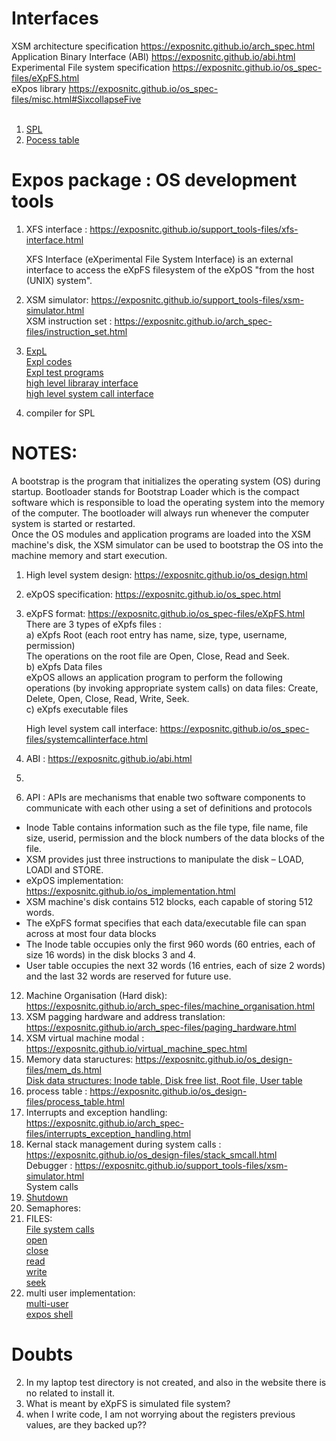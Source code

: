 # Interfaces <br/>
XSM architecture specification	https://exposnitc.github.io/arch_spec.html <br/>
Application Binary Interface (ABI)	https://exposnitc.github.io/abi.html <br/>
Experimental File system specification	https://exposnitc.github.io/os_spec-files/eXpFS.html <br/>
eXpos library	https://exposnitc.github.io/os_spec-files/misc.html#SixcollapseFive <br/>
 <br/>
 1) [SPL](https://exposnitc.github.io/support_tools-files/spl.html) <br/>
3) [Pocess table](https://exposnitc.github.io/os_design-files/process_table.html) <br/>
#  Expos package : OS development tools <br/>
 1) XFS interface : https://exposnitc.github.io/support_tools-files/xfs-interface.html <br/>

    XFS Interface (eXperimental File System Interface) is an external interface to access the eXpFS filesystem of the eXpOS "from the host (UNIX) system". <br/>
 2) XSM simulator: https://exposnitc.github.io/support_tools-files/xsm-simulator.html <br/>
    XSM instruction set : https://exposnitc.github.io/arch_spec-files/instruction_set.html <br/>
 3) [ExpL](https://exposnitc.github.io/support_tools-files/expl.html) <br/>
    [Expl codes](http://silcnitc.github.io/testprograms.html) <br/>
    [Expl test programs](https://exposnitc.github.io/test_prog.html) <br/>
    [high level libraray interface](https://exposnitc.github.io/os_spec-files/dynamicmemoryroutines.html) <br/>
    [high level system call interface](https://exposnitc.github.io/os_spec-files/systemcallinterface.html)<br/>
 4) compiler for SPL <br/>

# NOTES: <br/>
A bootstrap is the program that initializes the operating system (OS) during startup. Bootloader stands for Bootstrap Loader which is the compact software which is responsible to load the operating system into the memory of the computer. The bootloader will always run whenever the computer system is started or restarted. <br/>
Once the OS modules and application programs are loaded into the XSM machine's disk, the XSM simulator can be used to bootstrap the OS into the machine memory and start execution. <br/>
1) High level system design: https://exposnitc.github.io/os_design.html
2) eXpOS specification: https://exposnitc.github.io/os_spec.html
3) eXpFS format: https://exposnitc.github.io/os_spec-files/eXpFS.html <br/>
   There are 3 types of eXpfs files : <br/>
   a) eXpfs Root (each root entry has name, size, type, username, permission) <br/>
           The operations on the root file are Open, Close, Read and Seek. <br/>
   b) eXpfs Data files <br/>
   eXpOS allows an application program to perform the following operations (by invoking appropriate system calls) on data files: Create, Delete, Open, Close, Read, Write, Seek. <br/>
   c) eXpfs executable files <br/>

   High level system call interface: https://exposnitc.github.io/os_spec-files/systemcallinterface.html <br/>
6) ABI : https://exposnitc.github.io/abi.html <br/>
7) 
8) API : APIs are mechanisms that enable two software components to communicate with each other using a set of definitions and protocols <br/>
* Inode Table contains information such as the file type, file name, file size, userid, permission and the block numbers of the data blocks of the file. <br/>
* XSM provides just three instructions to manipulate the disk – LOAD, LOADI and STORE. <br/>
* eXpOS implementation: https://exposnitc.github.io/os_implementation.html <br/>
* XSM machine's disk contains 512 blocks, each capable of storing 512 words. <br/>
* The eXpFS format specifies that each data/executable file can span across at most four data blocks <br/>
* The Inode table occupies only the first 960 words (60 entries, each of size 16 words) in the disk blocks 3 and 4.
* User table occupies the next 32 words (16 entries, each of size 2 words) and the last 32 words are reserved for future use. <br/>
12) Machine Organisation (Hard disk): https://exposnitc.github.io/arch_spec-files/machine_organisation.html <br/>
13) XSM pagging hardware and address translation: https://exposnitc.github.io/arch_spec-files/paging_hardware.html <br>
14) XSM virtual machine modal : https://exposnitc.github.io/virtual_machine_spec.html <br/>
15) Memory data staructures: https://exposnitc.github.io/os_design-files/mem_ds.html <br/>
    [Disk data structures: Inode table, Disk free list, Root file, User table](https://exposnitc.github.io/os_design-files/disk_ds.html) <br/>
17) process table : https://exposnitc.github.io/os_design-files/process_table.html <br/>
18) Interrupts and exception handling: https://exposnitc.github.io/arch_spec-files/interrupts_exception_handling.html <br/>
19) Kernal stack management during system calls : https://exposnitc.github.io/os_design-files/stack_smcall.html <br/>
    Debugger : https://exposnitc.github.io/support_tools-files/xsm-simulator.html <br/>
System calls <br/>
1) [Shutdown](https://exposnitc.github.io/os_design-files/shutdown.html) <br/>
2) Semaphores: <br/>
3) FILES: <br/>
    [File system calls](https://exposnitc.github.io/os_spec-files/systemcallinterface.html) <br/>
    [open](https://exposnitc.github.io/os_design-files/open.html) <br/>
    [close](https://exposnitc.github.io/os_design-files/close.html) <br/>
    [read](https://exposnitc.github.io/os_design-files/read.html) <br/>
    [write](https://exposnitc.github.io/os_design-files/write.html) <br/>
    [seek](https://exposnitc.github.io/os_design-files/seek.html) <br/>
4) multi user implementation: <br/>
   [multi-user](https://exposnitc.github.io/Tutorials/multiuser_implementation.html) <br/>
   [expos shell](https://exposnitc.github.io/os_spec-files/shell_spec.html) <br/>

# Doubts <br/>
2) In my laptop test directory is not created, and also in the website there is no related to install it.
3) What is meant by eXpFS is simulated file system?
4) when I write code, I am not worrying about the registers previous values, are they backed up??
